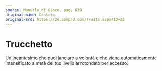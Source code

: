 ```yaml
---
source: Manuale di Gioco, pag. 639
original-name: Cantrip
original-srd: https://2e.aonprd.com/Traits.aspx?ID=22
---
```


# Trucchetto

Un incantesimo che puoi lanciare a volontà e che viene automaticamente
intensificato a metà del tuo livello arrotondato per eccesso.
